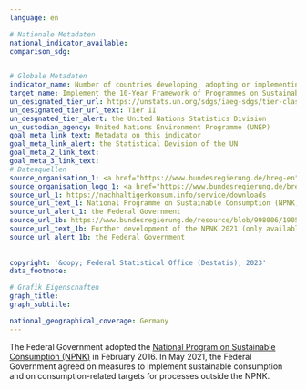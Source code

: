 ```yaml
---
language: en    

# Nationale Metadaten    
national_indicator_available:     
comparison_sdg:     
    

# Globale Metadaten    
indicator_name: Number of countries developing, adopting or implementing policy instruments aimed at supporting the shift to sustainable consumption and production    
target_name: Implement the 10-Year Framework of Programmes on Sustainable Consumption and Production Patterns, all countries taking action, with developed countries taking the lead, taking into account the development and capabilities of developing countries    
un_designated_tier_url: https://unstats.un.org/sdgs/iaeg-sdgs/tier-classification/    
un_designated_tier_url_text: Tier II    
un_desgnated_tier_alert: the United Nations Statistics Division    
un_custodian_agency: United Nations Environment Programme (UNEP)    
goal_meta_link_text: Metadata on this indicator    
goal_meta_link_alert: the Statistical Devision of the UN    
goal_meta_2_link_text:     
goal_meta_3_link_text:         
# Datenquellen
source_organisation_1: <a href="https://www.bundesregierung.de/breg-en" target="_blank" onclick="return confirm_alert('the Federal Government','En');"> The Federal Government </a>
source_organisation_logo_1: <a href="https://www.bundesregierung.de/breg-en" target="_blank" onclick="return confirm_alert('the Federal Government','En');"><img src="https://g205sdgs.github.io/sdg-indicators/public/OrgImgEn/bundesregierung.png" alt="Logo bundesregierung" style="height:60px; width:148px"/></a>
source_url_1: https://nachhaltigerkonsum.info/service/downloads
source_url_text_1: National Programme on Sustainable Consumption (NPNK)
source_url_alert_1: the Federal Government
source_url_1b: https://www.bundesregierung.de/resource/blob/998006/1905422/40288734f19aefa98a1bd6a0a034fe96/beschluss-sts-ausschuss-5-2021-nachhaltiger-konsum-data.pdf
source_url_text_1b: Further development of the NPNK 2021 (only available in German)
source_url_alert_1b: the Federal Government
    
    
copyright: '&copy; Federal Statistical Office (Destatis), 2023'    
data_footnote:     

# Grafik Eigenschaften    
graph_title: 
graph_subtitle:     

national_geographical_coverage: Germany    
---
```



The Federal Government adopted the <a href="https://nachhaltigerkonsum.info/service/downloads">National Program on Sustainable Consumption (NPNK)</a> in February 2016. In May 2021, the Federal Government agreed on measures to implement sustainable consumption and on consumption-related targets for processes outside the NPNK.